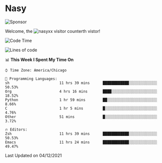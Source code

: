 # Nasy

<!--
<p align="center">
<img height="200" src="https://github-readme-stats.vercel.app/api?username=nasyxx&count_private=true&show_icons=true&theme=dracula&include_all_commits=true"/>
<img height="200" src="https://github-readme-stats.vercel.app/api/top-langs/?username=nasyxx&theme=dracula&hide=html,jupyter+notebook&count_private=true&show_icons=true"/>
</p>

  
----------------
-->

![Sponsor](https://img.shields.io/static/v1.svg?label=Sponsor&message=%E2%9D%A4&logo=GitHub&style=flat&color=pink)
 
Welcome, the ![nasyxx visitor counter](https://count.getloli.com/get/@nasyxx?theme=rule34)th vistor!
 
<!--START_SECTION:waka-->
![Code Time](http://img.shields.io/badge/Code%20Time-1%2C518%20hrs%2037%20mins-blue)

![Lines of code](https://img.shields.io/badge/From%20Hello%20World%20I%27ve%20Written-5%20Million%20lines%20of%20code-blue)

📊 **This Week I Spent My Time On** 

```text
⌚︎ Time Zone: America/Chicago

💬 Programming Languages: 
sh                       11 hrs 39 mins      ████████████░░░░░░░░░░░░░   50.53% 
Org                      4 hrs 16 mins       ████░░░░░░░░░░░░░░░░░░░░░   18.52% 
Python                   1 hr 59 mins        ██░░░░░░░░░░░░░░░░░░░░░░░   8.66% 
C                        1 hr 5 mins         █░░░░░░░░░░░░░░░░░░░░░░░░   4.76% 
Other                    51 mins             █░░░░░░░░░░░░░░░░░░░░░░░░   3.72%

🔥 Editors: 
Zsh                      11 hrs 39 mins      ████████████░░░░░░░░░░░░░   50.53% 
Emacs                    11 hrs 24 mins      ████████████░░░░░░░░░░░░░   49.47%

```


 Last Updated on 04/12/2021
<!--END_SECTION:waka-->

<!-- ![visitors](https://visitor-badge.laobi.icu/badge?page_id=nasyxx.nasyxx) -->
